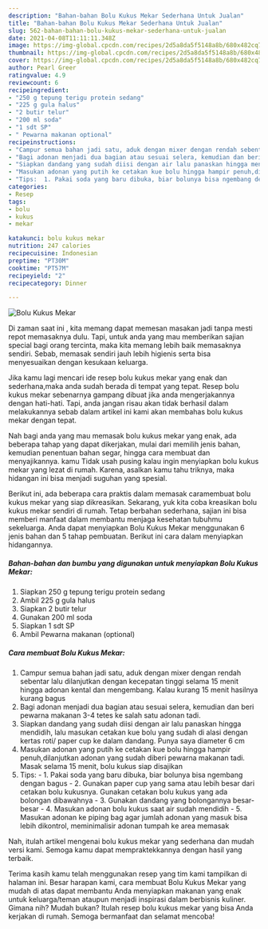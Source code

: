 ```yaml
---
description: "Bahan-bahan Bolu Kukus Mekar Sederhana Untuk Jualan"
title: "Bahan-bahan Bolu Kukus Mekar Sederhana Untuk Jualan"
slug: 562-bahan-bahan-bolu-kukus-mekar-sederhana-untuk-jualan
date: 2021-04-08T11:11:11.348Z
image: https://img-global.cpcdn.com/recipes/2d5a8da5f5148a8b/680x482cq70/bolu-kukus-mekar-foto-resep-utama.jpg
thumbnail: https://img-global.cpcdn.com/recipes/2d5a8da5f5148a8b/680x482cq70/bolu-kukus-mekar-foto-resep-utama.jpg
cover: https://img-global.cpcdn.com/recipes/2d5a8da5f5148a8b/680x482cq70/bolu-kukus-mekar-foto-resep-utama.jpg
author: Pearl Greer
ratingvalue: 4.9
reviewcount: 6
recipeingredient:
- "250 g tepung terigu protein sedang"
- "225 g gula halus"
- "2 butir telur"
- "200 ml soda"
- "1 sdt SP"
- " Pewarna makanan optional"
recipeinstructions:
- "Campur semua bahan jadi satu, aduk dengan mixer dengan rendah sebentar lalu dilanjutkan dengan kecepatan tinggi selama 15 menit hingga adonan kental dan mengembang. Kalau kurang 15 menit hasilnya kurang bagus"
- "Bagi adonan menjadi dua bagian atau sesuai selera, kemudian dan beri pewarna makanan 3-4 tetes ke salah satu adonan tadi."
- "Siapkan dandang yang sudah diisi dengan air lalu panaskan hingga mendidih, lalu masukan cetakan kue bolu yang sudah di alasi dengan kertas roti/ paper cup ke dalam dandang. Punya saya diameter 6 cm"
- "Masukan adonan yang putih ke cetakan kue bolu hingga hampir penuh,dilanjutkan adonan yang sudah diberi pewarna makanan tadi. Masak selama 15 menit, bolu kukus siap disajikan"
- "Tips:  1. Pakai soda yang baru dibuka, biar bolunya bisa ngembang dengan bagus  2. Gunakan paper cup yang sama atau lebih besar dari cetakan bolu kukusnya. Gunakan cetakan bolu kukus yang ada bolongan dibawahnya 3. Gunakan dandang yang bolongannya besar-besar 4. Masukan adonan bolu kukus saat air sudah mendidih 5. Masukan adonan ke piping bag agar jumlah adonan yang masuk bisa lebih dikontrol, meminimalisir adonan tumpah ke area memasak"
categories:
- Resep
tags:
- bolu
- kukus
- mekar

katakunci: bolu kukus mekar 
nutrition: 247 calories
recipecuisine: Indonesian
preptime: "PT30M"
cooktime: "PT57M"
recipeyield: "2"
recipecategory: Dinner

---
```



![Bolu Kukus Mekar](https://img-global.cpcdn.com/recipes/2d5a8da5f5148a8b/680x482cq70/bolu-kukus-mekar-foto-resep-utama.jpg)

Di zaman  saat ini , kita memang dapat memesan masakan jadi tanpa mesti repot memasaknya dulu. Tapi, untuk anda yang mau memberikan sajian special bagi orang tercinta, maka kita memang lebih baik memasaknya sendiri. Sebab, memasak sendiri jauh lebih higienis serta bisa menyesuaikan dengan kesukaan keluarga.

Jika kamu lagi mencari ide resep bolu kukus mekar yang enak dan sederhana,maka anda sudah berada di tempat yang tepat. Resep bolu kukus mekar  sebenarnya gampang dibuat jika anda mengerjakannya dengan hati-hati. Tapi, anda jangan risau akan tidak berhasil dalam melakukannya 
sebab dalam artikel ini kami akan membahas bolu kukus mekar dengan tepat.  



Nah bagi anda yang mau memasak bolu kukus mekar yang enak, ada beberapa tahap yang dapat dikerjakan, mulai dari memilih jenis bahan, kemudian penentuan bahan segar, hingga cara membuat dan menyajikannya. kamu Tidak usah pusing kalau ingin menyiapkan bolu kukus mekar yang lezat di rumah. Karena, asalkan kamu  tahu triknya, maka hidangan ini bisa menjadi suguhan yang spesial.

Berikut ini, ada beberapa cara praktis  dalam memasak caramembuat bolu kukus mekar yang siap dikreasikan. Sekarang, yuk kita coba kreasikan bolu kukus mekar sendiri di rumah. Tetap berbahan sederhana, sajian ini bisa memberi manfaat dalam membantu menjaga kesehatan tubuhmu sekeluarga. Anda dapat menyiapkan Bolu Kukus Mekar menggunakan 6 jenis bahan dan 5 tahap pembuatan. Berikut ini cara dalam menyiapkan hidangannya.

<!--inarticleads1-->

##### Bahan-bahan dan bumbu yang digunakan untuk menyiapkan Bolu Kukus Mekar:

1. Siapkan 250 g tepung terigu protein sedang
1. Ambil 225 g gula halus
1. Siapkan 2 butir telur
1. Gunakan 200 ml soda
1. Siapkan 1 sdt SP
1. Ambil  Pewarna makanan (optional)




<!--inarticleads2-->

##### Cara membuat Bolu Kukus Mekar:

1. Campur semua bahan jadi satu, aduk dengan mixer dengan rendah sebentar lalu dilanjutkan dengan kecepatan tinggi selama 15 menit hingga adonan kental dan mengembang. Kalau kurang 15 menit hasilnya kurang bagus
1. Bagi adonan menjadi dua bagian atau sesuai selera, kemudian dan beri pewarna makanan 3-4 tetes ke salah satu adonan tadi.
1. Siapkan dandang yang sudah diisi dengan air lalu panaskan hingga mendidih, lalu masukan cetakan kue bolu yang sudah di alasi dengan kertas roti/ paper cup ke dalam dandang. Punya saya diameter 6 cm
1. Masukan adonan yang putih ke cetakan kue bolu hingga hampir penuh,dilanjutkan adonan yang sudah diberi pewarna makanan tadi. Masak selama 15 menit, bolu kukus siap disajikan
1. Tips:  - 1. Pakai soda yang baru dibuka, biar bolunya bisa ngembang dengan bagus  - 2. Gunakan paper cup yang sama atau lebih besar dari cetakan bolu kukusnya. Gunakan cetakan bolu kukus yang ada bolongan dibawahnya - 3. Gunakan dandang yang bolongannya besar-besar - 4. Masukan adonan bolu kukus saat air sudah mendidih - 5. Masukan adonan ke piping bag agar jumlah adonan yang masuk bisa lebih dikontrol, meminimalisir adonan tumpah ke area memasak




Nah, itulah artikel mengenai  bolu kukus mekar  yang sederhana dan mudah versi kami. Semoga kamu dapat mempraktekkannya dengan hasil yang terbaik. 

Terima kasih kamu telah menggunakan resep yang tim kami tampilkan di halaman ini. Besar harapan kami, cara membuat  Bolu Kukus Mekar yang mudah di atas dapat membantu Anda menyiapkan makanan yang enak untuk keluarga/teman ataupun menjadi inspirasi dalam berbisnis kuliner. Gimana nih? Mudah bukan? Itulah resep bolu kukus mekar yang bisa Anda kerjakan di rumah. Semoga bermanfaat dan selamat mencoba!

